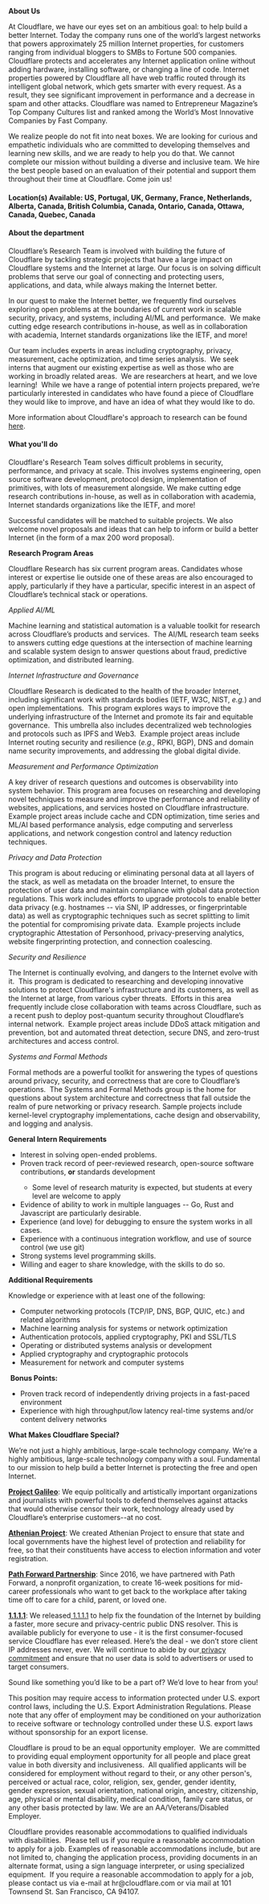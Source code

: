 <div class="content-intro">
	<div><strong>About Us</strong></div>
	<div>
		<p><span style="font-weight: 400;">At Cloudflare, we have our eyes set on an ambitious goal: to help build a better Internet. Today the company runs one of the world’s largest networks that powers approximately 25 million Internet properties, for customers ranging from individual bloggers to SMBs to Fortune 500 companies. Cloudflare protects and accelerates any Internet application online without adding hardware, installing software, or changing a line of code. Internet properties powered by Cloudflare all have web traffic routed through its intelligent global network, which gets smarter with every request. As a result, they see significant improvement in performance and a decrease in spam and other attacks. Cloudflare was named to Entrepreneur Magazine’s Top Company Cultures list and ranked among the World’s Most Innovative Companies by Fast Company.</span><span style="font-weight: 400;">&nbsp;</span></p>
		<p><span style="font-weight: 400;">We realize people do not fit into neat boxes. We are looking for curious and empathetic individuals who are committed to developing themselves and learning new skills, and we are ready to help you do that. We cannot complete our mission without building a diverse and inclusive team. We hire the best people based on an evaluation of their potential and support them throughout their time at Cloudflare. Come join us!&nbsp;</span></p>
	</div>
</div>
<h4><strong>Location(s) Available: US, Portugal, UK, Germany, </strong><strong>France, Netherlands, </strong><strong>Alberta, Canada, British Columbia, Canada, Ontario, Canada, Ottawa, Canada, Quebec, Canada</strong></h4>
<h4><strong>About the department</strong></h4>
<p>Cloudflare’s Research Team is involved with building the future of Cloudflare by tackling strategic projects that have a large impact on Cloudflare systems and the Internet at large.&nbsp;Our focus is on solving difficult problems that serve our goal of connecting and protecting users, applications, and data, while always making the Internet better.</p>
<p>In our quest to make the Internet better, we frequently find ourselves exploring open problems at the boundaries of current work in scalable security, privacy, and systems, including AI/ML and performance.&nbsp; We make cutting edge research contributions in-house, as well as in collaboration with academia, Internet standards organizations like the IETF, and more!</p>
<p>Our team includes experts in areas including cryptography, privacy, measurement, cache optimization, and time series analysis.&nbsp; We seek interns that augment our existing expertise as well as those who are working in broadly related areas.&nbsp; We are researchers at heart, and we love learning!&nbsp; While we have a range of potential intern projects prepared, we’re particularly interested in candidates who have found a piece of Cloudflare they would like to improve, and have an idea of what they would like to do.&nbsp;</p>
<p>More information about Cloudflare's approach to research can be found<a href="https://blog.cloudflare.com/cloudflares-approach-to-research/"> here</a>.</p>
<h4><strong>What you'll do</strong></h4>
<p>Cloudflare's Research Team solves difficult problems in security, performance, and privacy at scale. This involves systems engineering, open source software development, protocol design, implementation of primitives, with lots of measurement alongside. We make cutting edge research contributions in-house, as well as in collaboration with academia, Internet standards organizations like the IETF, and more!</p>
<p>Successful candidates will be matched to suitable projects. We also welcome novel proposals and ideas that can help to inform or build a better Internet (in the form of a max 200 word proposal).</p>
<p><strong>Research Program Areas</strong></p>
<p>Cloudflare Research has six current program areas. Candidates whose interest or expertise lie outside one of these areas are also encouraged to apply, particularly if they have a particular, specific interest in an aspect of Cloudflare’s technical stack or operations.</p>
<p><em>Applied AI/ML&nbsp;</em></p>
<p>Machine learning and statistical automation is a valuable toolkit for research across Cloudflare’s products and services.&nbsp; The AI/ML research team seeks to answers cutting edge questions at the intersection of machine learning and scalable system design to answer questions about fraud, predictive optimization, and distributed learning.&nbsp;</p>
<p><em>Internet Infrastructure and Governance</em></p>
<p>Cloudflare Research is dedicated to the health of the broader Internet, including significant work with standards bodies (IETF, W3C, NIST, <em>e.g.</em>) and open implementations.&nbsp; This program explores ways to improve the underlying infrastructure of the Internet and promote its fair and equitable governance.&nbsp; This umbrella also includes decentralized web technologies and protocols such as IPFS and Web3. &nbsp;Example project areas include Internet routing security and resilience (<em>e.g.,</em> RPKI, BGP), DNS and domain name security improvements, and addressing the global digital divide.</p>
<p><em>Measurement and Performance Optimization</em></p>
<p>A key driver of research questions and outcomes is observability into system behavior. This program area focuses on researching and developing novel techniques to measure and improve the performance and reliability of websites, applications, and services hosted on Cloudflare infrastructure.&nbsp; Example project areas include cache and CDN optimization, time series and ML/AI based performance analysis, edge computing and serverless applications, and network congestion control and latency reduction techniques.</p>
<p><em>Privacy and Data Protection</em></p>
<p>This program is about reducing or eliminating personal data at all layers of the stack, as well as metadata on the broader Internet, to ensure the protection of user data and maintain compliance with global data protection regulations. This work includes efforts to upgrade protocols to enable better data privacy (e.g. hostnames -- via SNI, IP addresses, or fingerprintable data) as well as cryptographic techniques such as secret splitting to limit the potential for compromising private data.&nbsp; Example projects include cryptographic Attestation of Personhood, privacy-preserving analytics, website fingerprinting protection, and connection coalescing.</p>
<p><em>Security and Resilience</em></p>
<p>​​The Internet is continually evolving, and dangers to the Internet evolve with it.&nbsp; This program is dedicated to researching and developing innovative solutions to protect Cloudflare's infrastructure and its customers, as well as the Internet at large, from various cyber threats.&nbsp; Efforts in this area frequently include close collaboration with teams across Cloudflare, such as a recent push to deploy post-quantum security throughout Cloudflare’s internal network.&nbsp; Example project areas include DDoS attack mitigation and prevention, bot and automated threat detection, secure DNS, and zero-trust architectures and access control.&nbsp;&nbsp;</p>
<p><em>Systems and Formal Methods</em></p>
<p>Formal methods are a powerful toolkit for answering the types of questions around privacy, security, and correctness that are core to Cloudflare’s operations.&nbsp; The Systems and Formal Methods group is the home for questions about system architecture and correctness that fall outside the realm of pure networking or privacy research. Sample projects include kernel-level cryptography implementations, cache design and observability, and logging and analysis.</p>
<p><strong>General Intern Requirements</strong></p>
<ul>
	<li>Interest in solving open-ended problems.</li>
	<li>Proven track record of peer-reviewed research, open-source software contributions, <strong>or</strong> standards development</li>
	<ul>
		<li>Some level of research maturity is expected, but students at every level are welcome to apply</li>
	</ul>
	<li>Evidence of ability to work in multiple languages -- Go, Rust and Javascript are particularly desirable.</li>
	<li>Experience (and love) for debugging to ensure the system works in all cases.</li>
	<li>Experience with a continuous integration workflow, and use of source control (we use git)</li>
	<li>Strong systems level programming skills.</li>
	<li>Willing and eager to share knowledge, with the skills to do so.</li>
</ul>
<p><strong>Additional Requirements</strong></p>
<p>Knowledge or experience with at least one of the following:</p>
<ul>
	<li>Computer networking protocols (TCP/IP, DNS, BGP, QUIC, etc.) and related algorithms</li>
	<li>Machine learning analysis for systems or network optimization</li>
	<li>Authentication protocols, applied cryptography, PKI and SSL/TLS</li>
	<li>Operating or distributed systems analysis or development</li>
	<li>Applied cryptography and cryptographic protocols</li>
	<li>Measurement for network and computer systems</li>
</ul>
<p>&nbsp;<strong>Bonus Points:</strong></p>
<ul>
	<li>Proven track record of independently driving projects in a fast-paced environment</li>
	<li>Experience with high throughput/low latency real-time systems and/or content delivery networks</li>
</ul>
<div class="content-conclusion">
	<p><strong>What Makes Cloudflare Special?</strong></p>
	<p><span style="font-weight: 400;">We’re not just a highly ambitious, large-scale technology company. We’re a highly ambitious, large-scale technology company with a soul. Fundamental to our mission to help build a better Internet is protecting the free and open Internet.</span></p>
	<p><a href="https://blog.cloudflare.com/protecting-free-expression-online/"><strong>Project Galileo</strong></a><span style="font-weight: 400;">: We equip politically and artistically important organizations and journalists with powerful tools to defend themselves against attacks that would otherwise censor their work, technology already used by Cloudflare’s enterprise customers--at no cost.</span></p>
	<p><strong><a href="https://www.cloudflare.com/athenian/">Athenian Project</a></strong><span style="font-weight: 400;">: We created Athenian Project to ensure that state and local governments have the highest level of protection and reliability for free, so that their constituents have access to election information and voter registration.</span></p>
	<p><a href="https://blog.cloudflare.com/tag/path-forward/"><strong>Path Forward Partnership</strong></a><span style="font-weight: 400;">: Since 2016, we have partnered with Path Forward, a nonprofit organization, to create 16-week positions for mid-career professionals who want to get back to the workplace after taking time off to care for a child, parent, or loved one.</span></p>
	<p><a href="https://1.1.1.1/"><strong>1.1.1.1</strong></a><span style="font-weight: 400;">: We released</span><a href="https://1.1.1.1/"> <span style="font-weight: 400;">1.1.1.1</span></a><span style="font-weight: 400;"> to help fix the foundation of the Internet by building a faster, more secure and privacy-centric public DNS resolver. This is available publicly for everyone to use - it is the first consumer-focused service Cloudflare has ever released. Here’s the deal - we don’t store client IP addresses never, ever. We will continue to abide by our</span><a href="https://developers.cloudflare.com/1.1.1.1/privacy/public-dns-resolver"> privacy commitment</a><span style="font-weight: 400;"> and ensure that no user data is sold to advertisers or used to target consumers.</span></p>
	<p><span style="font-weight: 400;">Sound like something you’d like to be a part of? We’d love to hear from you!</span></p>
	<p><span style="font-weight: 400;">This position may require access to information protected under U.S. export control laws, including the U.S. Export Administration Regulations. Please note that any offer of employment may be conditioned on your authorization to receive software or technology controlled under these U.S. export laws without sponsorship for an export license.</span></p>
	<p><span style="font-weight: 400;">Cloudflare is proud to be an equal opportunity employer. &nbsp;We are committed to providing equal employment opportunity for all people and place great value in both diversity and inclusiveness. &nbsp;All qualified applicants will be considered for employment without regard to their, or any other person's, perceived or actual</span> <span style="font-weight: 400;">race, color, religion, sex, gender, gender identity, gender expression, sexual orientation, national origin, ancestry, citizenship, age, physical or mental disability, medical condition, family care status, or any other basis protected by law. </span><span style="font-weight: 400;">We are an AA/Veterans/Disabled Employer.</span></p>
	<p><span style="font-weight: 400;">Cloudflare provides reasonable accommodations to qualified individuals with disabilities. &nbsp;Please tell us if you require a reasonable accommodation to apply for a job. Examples of reasonable accommodations include, but are not limited to, changing the application process, providing documents in an alternate format, using a sign language interpreter, or using specialized equipment. &nbsp;If you require a reasonable accommodation to apply for a job, please contact us via e-mail at </span><span style="font-weight: 400;">hr@cloudflare.com</span><span style="font-weight: 400;"> or via mail at 101 Townsend St. San Francisco, CA 94107.</span></p>
</div>